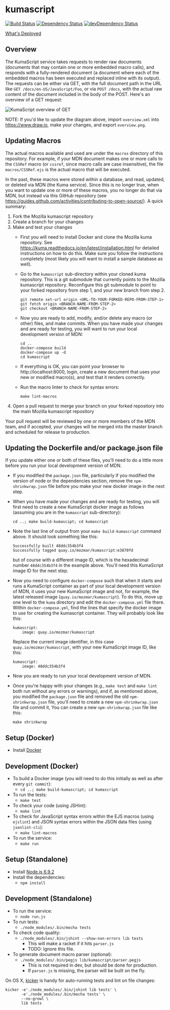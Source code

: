 # kumascript
[![Build Status](https://secure.travis-ci.org/mdn/kumascript.svg)](https://travis-ci.org/mdn/kumascript)
[![Dependency Status](https://david-dm.org/mdn/kumascript.svg?theme=shields.io)](https://david-dm.org/mdn/kumascript)
[![devDependency Status](https://david-dm.org/mdn/kumascript/dev-status.svg?theme=shields.io)](https://david-dm.org/mdn/kumascript#info=devDependencies)

[What's Deployed](https://whatsdeployed.io/s-4kW)

## Overview

The KumaScript service takes requests to render raw documents (documents that
may contain one or more embedded macro calls), and responds with a
fully-rendered document (a document where each of the embedded macros
has been executed and replaced inline with its output). The
requests can be either via GET, with the full document path in the URL like
`GET /docs/en-US/JavaScript/Foo`, or via `POST /docs`, with the actual raw
content of the document included in the body of the POST. Here's an overview
of a GET request:

![KumaScript overview of GET](overview.png)

NOTE: If you'd like to update the diagram above, import `overview.xml` into
https://www.draw.io, make your changes, and export `overview.png`.

## Updating Macros

The actual macros available and used are under the `macros` directory of this
repository. For example, if your MDN document makes one or more calls to the
`CSSRef` macro (or `cssref`, since macro calls are case insensitive), the file
`macros/CSSRef.ejs` is the actual macro that will be executed.

In the past, these macros were stored within a database, and read, updated, or
deleted via MDN (the Kuma service). Since this is no longer true, when you want
to update one or more of these macros, you no longer do that via MDN, but
instead via this GitHub repository (see
https://guides.github.com/activities/contributing-to-open-source/). A quick
summary:

1. Fork the Mozilla kumascript repository
2. Create a branch for your changes
3. Make and test your changes
    * First you will need to install Docker and clone the Mozilla kuma
      repository. See https://kuma.readthedocs.io/en/latest/installation.html
      for detailed instructions on how to do this. Make sure you follow the
      instructions completely (most likely you will want to install a sample
      database as well).
    * Go to the `kumascript` sub-directory within your cloned kuma repository.
      This is a git submodule that currently points to the Mozilla kumascript
      repository. Reconfigure this git submodule to point to your forked
      repository from step 1, and your new branch from step 2.

          git remote set-url origin <URL-TO-YOUR-FORKED-REPO-FROM-STEP-1>
          git fetch origin <BRANCH-NAME-FROM-STEP-2>
          git checkout <BRANCH-NAME-FROM-STEP-2>

    * Now you are ready to add, modify, and/or delete any macro (or other)
      files, and make commits. When you have made your changes and are ready
      for testing, you will want to run your local development version of MDN:

          cd ..
          docker-compose build
          docker-compose up -d
          cd kumascript

    * If everything is OK, you can point your browser to http://localhost:8000,
      login, create a new document that uses your new or modified macro(s), and
      test that it renders correctly.

    * Run the macro linter to check for syntax errors:

          make lint-macros

4. Open a pull request to merge your branch on your forked repository into
   the main Mozilla kumascript repository

Your pull request will be reviewed by one or more members of the MDN team, and
if accepted, your changes will be merged into the master branch and scheduled
for release to production.

## Updating the Dockerfile and/or package.json file

If you update either one or both of these files, you'll need to do a little
more before you run your local development version of MDN.

* If you modified the `package.json` file, particularly if you modified the
  version of node or the dependencies section, remove the `npm-shrinkwrap.json`
  file before you make your new docker image in the next step.
* When you have made your changes and are ready for testing, you will first
  need to create a new KumaScript docker image as follows (assuming you are
  in the `kumascript` sub-directory):

      cd ..; make build-kumascipt; cd kumascript

* Note the last line of output from your `make build-kumascript` command
  above. It should look something like this:

      Successfully built 48ddc354b3f4
      Successfully tagged quay.io/mozmar/kumascript:e3870fd

  but of course with a different image ID, which is the hexadecimal number
  `48ddc354b3f4` in the example above. You'll need this KumaScript image ID
  for the next step.
* Now you need to configure `docker-compose` such that when it starts and
  runs a KumaScript container as part of your local development version
  of MDN, it uses your new KumaScript image and not, for example, the latest
  released image (`quay.io/mozmar/kumascript`). To do this, move up one
  level to the `kuma` directory and edit the `docker-compose.yml` file
  there. Within `docker-compose.yml`, find the lines that specify the docker
  image to use for creating the kumascript container. They will probably look
  like this:

      kumascript:
          image: quay.io/mozmar/kumascript

  Replace the current image identifier, in this case
  `quay.io/mozmar/kumascript`, with your new KumaScript image ID, like this:

      kumascript:
          image: 48ddc354b3f4

* Now you are ready to run your local development version of MDN.
* Once you're happy with your changes (e.g., `make test` and `make lint` both
  run without any errors or warnings), and if, as mentioned above, you modified
  the `package.json` file and removed the old `npm-shrinkwrap.json` file,
  you'll need to create a new `npm-shrinkwrap.json` file and commit it,
  You can create a new `npm-shrinkwrap.json` file like this:

      make shrinkwrap

## Setup (Docker)

* Install [Docker](https://docs.docker.com/engine/installation/)

## Development (Docker)

* To build a Docker image (you will need to do this initially as well as after
  every `git commit`):
    * `cd ..; make build-kumascript; cd kumascript`
* To run the tests:
    * `make test`
* To check your code (using JSHint):
    * `make lint`
* To check for JavaScript syntax errors within the EJS macros (using `ejslint`)
  and JSON syntax errors within the JSON data files (using `jsonlint-cli`):
    * `make lint-macros`
* To run the service:
    * `make run`

## Setup (Standalone)

* Install [Node.js 6.9.2](https://nodejs.org/en/download/package-manager/)
* Install the dependencies:
    * `npm install`

## Development (Standalone)

* To run the service:
    * `node run.js`
* To run tests:
    * `./node_modules/.bin/mocha tests`
* To check code quality:
    * `./node_modules/.bin/jshint --show-non-errors lib tests`
        * This will make a racket if it hits `parser.js`
        * TODO: Ignore this file.
* To generate document macro parser (optional):
    * `./node_modules/.bin/pegjs lib/kumascript/parser.pegjs`
        * This is not required in dev, but should be done for production.
        * If `parser.js` is missing, the parser will be built on the fly.

On OS X, [kicker](https://github.com/alloy/kicker) is handy for auto-running
tests and lint on file changes:

    kicker -e'./node_modules/.bin/jshint lib tests' \
           -e'./node_modules/.bin/mocha tests' \
           --no-growl \
           lib tests
